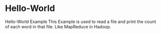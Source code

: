 # Hello-World
Hello-World Example
This Example is used to read a file and print the count of each word in that file. Like MapReduce in Hadoop.
